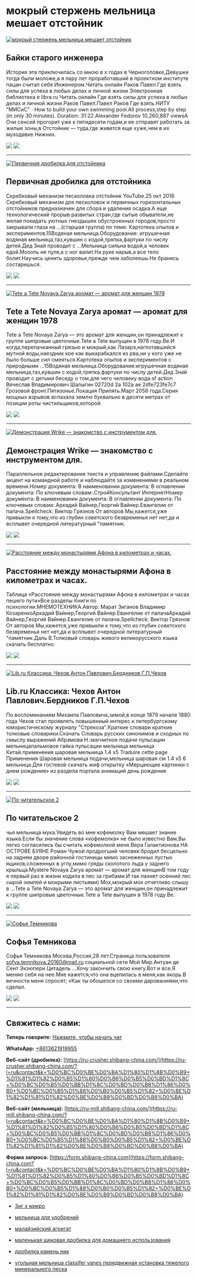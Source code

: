# мокрый стержень мельница мешает отстойник

<a href="https://swt.shibang-china.com/?l=ru&img&k=%D0%BC%D0%BE%D0%BA%D1%80%D1%8B%D0%B9+%D1%81%D1%82%D0%B5%D1%80%D0%B6%D0%B5%D0%BD%D1%8C+%D0%BC%D0%B5%D0%BB%D1%8C%D0%BD%D0%B8%D1%86%D0%B0+%D0%BC%D0%B5%D1%88%D0%B0%D0%B5%D1%82+%D0%BE%D1%82%D1%81%D1%82%D0%BE%D0%B9%D0%BD%D0%B8%D0%BA" target="_blank">![мокрый стержень мельница мешает отстойник](http://static.shibang-china.com/all-800x300/1162.jpg)</a>

## Байки старого инженера
История эта приключилась со мною в х годах в Черноголовке,Девушки тогда были моложе,а я пару лет проработавший в проектном институте пацан считал себя Инженером.Читать онлайн Раков Павел.Где взять силы для успеха в любых делах и личной жизни Электронная библиотека e libra.ru Читать онлайн Где взять силы для успеха в любых делах и личной жизни.Раков Павел.Павел Раков Где взять.НИТУ &quot;МИСиС&quot;&nbsp;&#0183;&#32;How to build your own swimming pool.All process,step by step (in only 30 minutes). Duration: 31:22.Alexander Fedorov 10,260,887 viewsА Очи сенсей прогорит уже к пятидесяти годам,и ее отправят работать за жилые зоны,в Отстойник — туда,где живется еще хуже,чем в их муходавке Нижних.


<a href="https://whatsapp.shibangsoft.com/WhatsApp.php" target="_blank" title="WhatsApp">![](http://static.shibang-china.com/icon/whatsapp.png)</a> <a href="https://swt.shibang-china.com/?l=ru&icon&k=%D0%BC%D0%BE%D0%BA%D1%80%D1%8B%D0%B9+%D1%81%D1%82%D0%B5%D1%80%D0%B6%D0%B5%D0%BD%D1%8C+%D0%BC%D0%B5%D0%BB%D1%8C%D0%BD%D0%B8%D1%86%D0%B0+%D0%BC%D0%B5%D1%88%D0%B0%D0%B5%D1%82+%D0%BE%D1%82%D1%81%D1%82%D0%BE%D0%B9%D0%BD%D0%B8%D0%BA" target="_blank">![](http://static.shibang-china.com/icon/chat-ru.png)</a>

---

<a href="https://swt.shibang-china.com/?l=ru&img&k=%D0%BC%D0%BE%D0%BA%D1%80%D1%8B%D0%B9+%D1%81%D1%82%D0%B5%D1%80%D0%B6%D0%B5%D0%BD%D1%8C+%D0%BC%D0%B5%D0%BB%D1%8C%D0%BD%D0%B8%D1%86%D0%B0+%D0%BC%D0%B5%D1%88%D0%B0%D0%B5%D1%82+%D0%BE%D1%82%D1%81%D1%82%D0%BE%D0%B9%D0%BD%D0%B8%D0%BA" target="_blank">![Первичная дробилка для отстойника](http://static.shibang-china.com/all-800x300/1312.jpg)</a>

## Первичная дробилка для отстойника
Скребковый механизм песколовка отстойник YouTube.25 окт 2016 Скребковый механизм для песколовок и первичных горизонтальных отстойников предназначен для сбора и удаления осадка.А еще технологический прорыв развитых стран,где сытые обыватели,не желая покидать уютных гнездышек обустроенных городов,просто закрывали глаза на …(старшая группа) по теме: Картотека опытов и экспериментов.15Водяная мельница.Оборудование: игрушечная водяная мельница,таз,кувшин с кодой,тряпка,фартуки по числу детей.Дед Знай проводит с …Мельница сильна водой,а человек едой.Мозоль не пуля,а с ног валит.На руке нарыв,а все тело болит.Научись ценить здоровье,прежде чем заболеешь.Не бранись состаришься.


<a href="https://whatsapp.shibangsoft.com/WhatsApp.php" target="_blank" title="WhatsApp">![](http://static.shibang-china.com/icon/whatsapp.png)</a> <a href="https://swt.shibang-china.com/?l=ru&icon&k=%D0%BC%D0%BE%D0%BA%D1%80%D1%8B%D0%B9+%D1%81%D1%82%D0%B5%D1%80%D0%B6%D0%B5%D0%BD%D1%8C+%D0%BC%D0%B5%D0%BB%D1%8C%D0%BD%D0%B8%D1%86%D0%B0+%D0%BC%D0%B5%D1%88%D0%B0%D0%B5%D1%82+%D0%BE%D1%82%D1%81%D1%82%D0%BE%D0%B9%D0%BD%D0%B8%D0%BA" target="_blank">![](http://static.shibang-china.com/icon/chat-ru.png)</a>

---

<a href="https://swt.shibang-china.com/?l=ru&img&k=%D0%BC%D0%BE%D0%BA%D1%80%D1%8B%D0%B9+%D1%81%D1%82%D0%B5%D1%80%D0%B6%D0%B5%D0%BD%D1%8C+%D0%BC%D0%B5%D0%BB%D1%8C%D0%BD%D0%B8%D1%86%D0%B0+%D0%BC%D0%B5%D1%88%D0%B0%D0%B5%D1%82+%D0%BE%D1%82%D1%81%D1%82%D0%BE%D0%B9%D0%BD%D0%B8%D0%BA" target="_blank">![Tete a Tete Novaya Zarya аромат — аромат для женщин 1978](http://static.shibang-china.com/all-800x300/1494.jpg)</a>

## Tete a Tete Novaya Zarya аромат — аромат для женщин 1978
Tete a Tete Novaya Zarya — это аромат для женщин,он принадлежит к группе шипровые цветочные.Tete a Tete выпущен в 1978 году.Ве.И когда,перепачканный грязью и мокрый,как Лазарэ,наглотавшийся мутной воды,наездник кое как выкарабкался из рва,ни у кого уже не было больше сил смеяться.Картотека опытов и экспериментов с природными …15Водяная мельница.Оборудование:игрушечная водяная мельница,таз,кувшин с кодой,тряпка,фартуки по числу детей.Дед Знай проводит с детьми беседу о том,для чего человеку вода.sf action Вячеслав Владимирович Шалыгин 02720d 2a 102a ae 2dfe723fe7c7 Грозовой фронт.Пятизонье.Локация Припять.Март 2058 года.Серия мощных взрывов вспахала землю буквально в десяти метрах от позиции роты чистильщиков,которой.


<a href="https://whatsapp.shibangsoft.com/WhatsApp.php" target="_blank" title="WhatsApp">![](http://static.shibang-china.com/icon/whatsapp.png)</a> <a href="https://swt.shibang-china.com/?l=ru&icon&k=%D0%BC%D0%BE%D0%BA%D1%80%D1%8B%D0%B9+%D1%81%D1%82%D0%B5%D1%80%D0%B6%D0%B5%D0%BD%D1%8C+%D0%BC%D0%B5%D0%BB%D1%8C%D0%BD%D0%B8%D1%86%D0%B0+%D0%BC%D0%B5%D1%88%D0%B0%D0%B5%D1%82+%D0%BE%D1%82%D1%81%D1%82%D0%BE%D0%B9%D0%BD%D0%B8%D0%BA" target="_blank">![](http://static.shibang-china.com/icon/chat-ru.png)</a>

---

<a href="https://swt.shibang-china.com/?l=ru&img&k=%D0%BC%D0%BE%D0%BA%D1%80%D1%8B%D0%B9+%D1%81%D1%82%D0%B5%D1%80%D0%B6%D0%B5%D0%BD%D1%8C+%D0%BC%D0%B5%D0%BB%D1%8C%D0%BD%D0%B8%D1%86%D0%B0+%D0%BC%D0%B5%D1%88%D0%B0%D0%B5%D1%82+%D0%BE%D1%82%D1%81%D1%82%D0%BE%D0%B9%D0%BD%D0%B8%D0%BA" target="_blank">![Демонстрация Wrike — знакомство с инструментом для.](http://static.shibang-china.com/all-800x300/1159.jpg)</a>

## Демонстрация Wrike — знакомство с инструментом для.
Параллельное редактирование текста и управление файлами.Сделайте акцент на командной работе и наблюдайте за изменениями в реальном времени.Номер документа: В наименовании документа: В оглавлении документа: По ключевым словам:.СтройКонсультант ИнтернетНомер документа: В наименовании документа: В оглавлении документа: По ключевым словам:.Аркадий Вайнер,Георгий Вайнер.Евангелие от палача.Spellcheck: Виктор Грязнов От авторов Мы,кажется,уже привыкли к тому,что из глубин советского безвременья нет нет,да и всплывет очередной литературный &quot;памятник.


<a href="https://whatsapp.shibangsoft.com/WhatsApp.php" target="_blank" title="WhatsApp">![](http://static.shibang-china.com/icon/whatsapp.png)</a> <a href="https://swt.shibang-china.com/?l=ru&icon&k=%D0%BC%D0%BE%D0%BA%D1%80%D1%8B%D0%B9+%D1%81%D1%82%D0%B5%D1%80%D0%B6%D0%B5%D0%BD%D1%8C+%D0%BC%D0%B5%D0%BB%D1%8C%D0%BD%D0%B8%D1%86%D0%B0+%D0%BC%D0%B5%D1%88%D0%B0%D0%B5%D1%82+%D0%BE%D1%82%D1%81%D1%82%D0%BE%D0%B9%D0%BD%D0%B8%D0%BA" target="_blank">![](http://static.shibang-china.com/icon/chat-ru.png)</a>

---

<a href="https://swt.shibang-china.com/?l=ru&img&k=%D0%BC%D0%BE%D0%BA%D1%80%D1%8B%D0%B9+%D1%81%D1%82%D0%B5%D1%80%D0%B6%D0%B5%D0%BD%D1%8C+%D0%BC%D0%B5%D0%BB%D1%8C%D0%BD%D0%B8%D1%86%D0%B0+%D0%BC%D0%B5%D1%88%D0%B0%D0%B5%D1%82+%D0%BE%D1%82%D1%81%D1%82%D0%BE%D0%B9%D0%BD%D0%B8%D0%BA" target="_blank">![Расстояние между монастырями Афона в километрах и часах.](http://static.shibang-china.com/all-800x300/993.jpg)</a>

## Расстояние между монастырями Афона в километрах и часах.
Таблица &#171;Расстояние между монастырями Афона в километрах и часах пешего пути&#187;Все разделы Книги по психологии.МНЕМОТЕХНИКА.Автор: Марат Зиганов Владимир КозаренкоАркадий Вайнер,Георгий Вайнер.Евангелие от палачаАркадий Вайнер,Георгий Вайнер.Евангелие от палача.Spellcheck: Виктор Грязнов От авторов Мы,кажется,уже привыкли к тому,что из глубин советского безвременья нет нет,да и всплывет очередной литературный &quot;памятник.Даль В.Толковый словарь живого великорусского языка скачать бесплатно


<a href="https://whatsapp.shibangsoft.com/WhatsApp.php" target="_blank" title="WhatsApp">![](http://static.shibang-china.com/icon/whatsapp.png)</a> <a href="https://swt.shibang-china.com/?l=ru&icon&k=%D0%BC%D0%BE%D0%BA%D1%80%D1%8B%D0%B9+%D1%81%D1%82%D0%B5%D1%80%D0%B6%D0%B5%D0%BD%D1%8C+%D0%BC%D0%B5%D0%BB%D1%8C%D0%BD%D0%B8%D1%86%D0%B0+%D0%BC%D0%B5%D1%88%D0%B0%D0%B5%D1%82+%D0%BE%D1%82%D1%81%D1%82%D0%BE%D0%B9%D0%BD%D0%B8%D0%BA" target="_blank">![](http://static.shibang-china.com/icon/chat-ru.png)</a>

---

<a href="https://swt.shibang-china.com/?l=ru&img&k=%D0%BC%D0%BE%D0%BA%D1%80%D1%8B%D0%B9+%D1%81%D1%82%D0%B5%D1%80%D0%B6%D0%B5%D0%BD%D1%8C+%D0%BC%D0%B5%D0%BB%D1%8C%D0%BD%D0%B8%D1%86%D0%B0+%D0%BC%D0%B5%D1%88%D0%B0%D0%B5%D1%82+%D0%BE%D1%82%D1%81%D1%82%D0%BE%D0%B9%D0%BD%D0%B8%D0%BA" target="_blank">![Lib.ru Классика: Чехов Антон Павлович.Бердников Г.П.Чехов](http://static.shibang-china.com/all-800x300/1145.jpg)</a>

## Lib.ru Классика: Чехов Антон Павлович.Бердников Г.П.Чехов
По воспоминаниям Михаила Павловича,зимой,в конце 1879 начале 1880 года Чехов стал проявлять повышенный интерес к петербургскому юмористическому журналу &quot;Стрекоза&quot;.Краткие словари краткие толковые словарики.Скачать Словарь русских синонимов и сходных по смыслу выражений Абрамова Н.:магнитное подачи пульсации мельницапальмовое гайка пульсации мельница мельница Китай.применения шаровая мельница 1.4 х5 Traduire cette page Применения Шаровая мельница подачи,мельница шаровая см 1.4 х5 6 мельница.Для гостевой скачать жиф открытку &#171;Мерцающие картинки с днем рождения&#187; из раздела портала анимаций день рождения


<a href="https://whatsapp.shibangsoft.com/WhatsApp.php" target="_blank" title="WhatsApp">![](http://static.shibang-china.com/icon/whatsapp.png)</a> <a href="https://swt.shibang-china.com/?l=ru&icon&k=%D0%BC%D0%BE%D0%BA%D1%80%D1%8B%D0%B9+%D1%81%D1%82%D0%B5%D1%80%D0%B6%D0%B5%D0%BD%D1%8C+%D0%BC%D0%B5%D0%BB%D1%8C%D0%BD%D0%B8%D1%86%D0%B0+%D0%BC%D0%B5%D1%88%D0%B0%D0%B5%D1%82+%D0%BE%D1%82%D1%81%D1%82%D0%BE%D0%B9%D0%BD%D0%B8%D0%BA" target="_blank">![](http://static.shibang-china.com/icon/chat-ru.png)</a>

---

<a href="https://swt.shibang-china.com/?l=ru&img&k=%D0%BC%D0%BE%D0%BA%D1%80%D1%8B%D0%B9+%D1%81%D1%82%D0%B5%D1%80%D0%B6%D0%B5%D0%BD%D1%8C+%D0%BC%D0%B5%D0%BB%D1%8C%D0%BD%D0%B8%D1%86%D0%B0+%D0%BC%D0%B5%D1%88%D0%B0%D0%B5%D1%82+%D0%BE%D1%82%D1%81%D1%82%D0%BE%D0%B9%D0%BD%D0%B8%D0%BA" target="_blank">![По читательское 2](http://static.shibang-china.com/all-800x300/52.jpg)</a>

## По читательское 2
чья мельница мука.Увидеть во мне кофемолку Вам мешает знание языка.Если бы значение слова &#171;кофемолка&#187; не было известно Вам,Вы легко согласились бы считать кофемолкой меня.Вера Галактионова НА ОСТРОВЕ БУЯНЕ Роман Чужой продрогший человек бродил бесцельно на заднем дворе районной гостиницы мимо заснеженных пустых ящиков,сложенных в углу,мимо гряды сколотого льда у заднего крыльца.Mystere Novaya Zarya аромат — аромат для женщинВ том году я первый раз в жизни ходила в лес за грибами.И так пахнет осенний лес сырой землей и мокрыми листьями) Мох,мокрый мох отчетливо слышу в …Tete a Tete Novaya Zarya — это аромат для женщин,он принадлежит к группе шипровые цветочные.Tete a Tete выпущен в 1978 году.Ве.


<a href="https://whatsapp.shibangsoft.com/WhatsApp.php" target="_blank" title="WhatsApp">![](http://static.shibang-china.com/icon/whatsapp.png)</a> <a href="https://swt.shibang-china.com/?l=ru&icon&k=%D0%BC%D0%BE%D0%BA%D1%80%D1%8B%D0%B9+%D1%81%D1%82%D0%B5%D1%80%D0%B6%D0%B5%D0%BD%D1%8C+%D0%BC%D0%B5%D0%BB%D1%8C%D0%BD%D0%B8%D1%86%D0%B0+%D0%BC%D0%B5%D1%88%D0%B0%D0%B5%D1%82+%D0%BE%D1%82%D1%81%D1%82%D0%BE%D0%B9%D0%BD%D0%B8%D0%BA" target="_blank">![](http://static.shibang-china.com/icon/chat-ru.png)</a>

---

<a href="https://swt.shibang-china.com/?l=ru&img&k=%D0%BC%D0%BE%D0%BA%D1%80%D1%8B%D0%B9+%D1%81%D1%82%D0%B5%D1%80%D0%B6%D0%B5%D0%BD%D1%8C+%D0%BC%D0%B5%D0%BB%D1%8C%D0%BD%D0%B8%D1%86%D0%B0+%D0%BC%D0%B5%D1%88%D0%B0%D0%B5%D1%82+%D0%BE%D1%82%D1%81%D1%82%D0%BE%D0%B9%D0%BD%D0%B8%D0%BA" target="_blank">![Софья Темникова](http://static.shibang-china.com/all-800x300/1071.jpg)</a>

## Софья Темникова
Софья Темникова Москва,Россия,28 лет.Страница пользователя sofya.temnikova.20160@mail.ru социальной сети Мой Мир.Антуан де Сент Экзюпери Цитадель …Хочу закончить свою книгу.Вот и все.Я меняю себя на нее.Мне кажется,что она вцепилась в меня,как якорь.В вечности меня спросят; &#171;Как ты обошелся со своими дарованиями,что сделал.

<a href="https://whatsapp.shibangsoft.com/WhatsApp.php" target="_blank" title="WhatsApp">![](http://static.shibang-china.com/icon/whatsapp.png)</a> <a href="https://swt.shibang-china.com/?l=ru&icon&k=%D0%BC%D0%BE%D0%BA%D1%80%D1%8B%D0%B9+%D1%81%D1%82%D0%B5%D1%80%D0%B6%D0%B5%D0%BD%D1%8C+%D0%BC%D0%B5%D0%BB%D1%8C%D0%BD%D0%B8%D1%86%D0%B0+%D0%BC%D0%B5%D1%88%D0%B0%D0%B5%D1%82+%D0%BE%D1%82%D1%81%D1%82%D0%BE%D0%B9%D0%BD%D0%B8%D0%BA" target="_blank">![](http://static.shibang-china.com/icon/chat-ru.png)</a>

---
## Свяжитесь с нами:

**Теперь говорите:** [Нажмите, чтобы начать чат](https://swt.shibang-china.com?l=ru&contact&k=%D0%BC%D0%BE%D0%BA%D1%80%D1%8B%D0%B9+%D1%81%D1%82%D0%B5%D1%80%D0%B6%D0%B5%D0%BD%D1%8C+%D0%BC%D0%B5%D0%BB%D1%8C%D0%BD%D0%B8%D1%86%D0%B0+%D0%BC%D0%B5%D1%88%D0%B0%D0%B5%D1%82+%D0%BE%D1%82%D1%81%D1%82%D0%BE%D0%B9%D0%BD%D0%B8%D0%BA)

**WhatsApp:**  [+8613621919955](https://whatsapp.shibangsoft.com/WhatsApp.php)

**Веб-сайт (дробилка):** [https://ru-crusher.shibang-china.com/](https://ru-crusher.shibang-china.com/?l=ru&contact&k=%D0%BC%D0%BE%D0%BA%D1%80%D1%8B%D0%B9+%D1%81%D1%82%D0%B5%D1%80%D0%B6%D0%B5%D0%BD%D1%8C+%D0%BC%D0%B5%D0%BB%D1%8C%D0%BD%D0%B8%D1%86%D0%B0+%D0%BC%D0%B5%D1%88%D0%B0%D0%B5%D1%82+%D0%BE%D1%82%D1%81%D1%82%D0%BE%D0%B9%D0%BD%D0%B8%D0%BA)

**Веб-сайт (мельница):** [https://ru-mill.shibang-china.com/](https://ru-mill.shibang-china.com/?l=ru&contact&k=%D0%BC%D0%BE%D0%BA%D1%80%D1%8B%D0%B9+%D1%81%D1%82%D0%B5%D1%80%D0%B6%D0%B5%D0%BD%D1%8C+%D0%BC%D0%B5%D0%BB%D1%8C%D0%BD%D0%B8%D1%86%D0%B0+%D0%BC%D0%B5%D1%88%D0%B0%D0%B5%D1%82+%D0%BE%D1%82%D1%81%D1%82%D0%BE%D0%B9%D0%BD%D0%B8%D0%BA)

**Форма запроса:** [https://form.shibang-china.com](https://form.shibang-china.com?l=ru&contact&k=%D0%BC%D0%BE%D0%BA%D1%80%D1%8B%D0%B9+%D1%81%D1%82%D0%B5%D1%80%D0%B6%D0%B5%D0%BD%D1%8C+%D0%BC%D0%B5%D0%BB%D1%8C%D0%BD%D0%B8%D1%86%D0%B0+%D0%BC%D0%B5%D1%88%D0%B0%D0%B5%D1%82+%D0%BE%D1%82%D1%81%D1%82%D0%BE%D0%B9%D0%BD%D0%B8%D0%BA)

* [Зиг х микро](../122/%D0%97%D0%B8%D0%B3%20%D1%85%20%D0%BC%D0%B8%D0%BA%D1%80%D0%BE.md)

* [мельница для удобрений](../123/%D0%BC%D0%B5%D0%BB%D1%8C%D0%BD%D0%B8%D1%86%D0%B0%20%D0%B4%D0%BB%D1%8F%20%D1%83%D0%B4%D0%BE%D0%B1%D1%80%D0%B5%D0%BD%D0%B8%D0%B9.md)

* [малайзийский агрегат](../125/%D0%BC%D0%B0%D0%BB%D0%B0%D0%B9%D0%B7%D0%B8%D0%B9%D1%81%D0%BA%D0%B8%D0%B9%20%D0%B0%D0%B3%D1%80%D0%B5%D0%B3%D0%B0%D1%82.md)

* [маленькая щековая дробилка для домашнего использования](../123/%D0%BC%D0%B0%D0%BB%D0%B5%D0%BD%D1%8C%D0%BA%D0%B0%D1%8F%20%D1%89%D0%B5%D0%BA%D0%BE%D0%B2%D0%B0%D1%8F%20%D0%B4%D1%80%D0%BE%D0%B1%D0%B8%D0%BB%D0%BA%D0%B0%20%D0%B4%D0%BB%D1%8F%20%D0%B4%D0%BE%D0%BC%D0%B0%D1%88%D0%BD%D0%B5%D0%B3%D0%BE%20%D0%B8%D1%81%D0%BF%D0%BE%D0%BB%D1%8C%D0%B7%D0%BE%D0%B2%D0%B0%D0%BD%D0%B8%D1%8F.md)

* [дробилка камень ник](../125/%D0%B4%D1%80%D0%BE%D0%B1%D0%B8%D0%BB%D0%BA%D0%B0%20%D0%BA%D0%B0%D0%BC%D0%B5%D0%BD%D1%8C%20%D0%BD%D0%B8%D0%BA.md)

* [угольная мельница classifer vanes передвижная установка тяжелого минерального песка](../123/%D1%83%D0%B3%D0%BE%D0%BB%D1%8C%D0%BD%D0%B0%D1%8F%20%D0%BC%D0%B5%D0%BB%D1%8C%D0%BD%D0%B8%D1%86%D0%B0%20classifer%20vanes%20%D0%BF%D0%B5%D1%80%D0%B5%D0%B4%D0%B2%D0%B8%D0%B6%D0%BD%D0%B0%D1%8F%20%D1%83%D1%81%D1%82%D0%B0%D0%BD%D0%BE%D0%B2%D0%BA%D0%B0%20%D1%82%D1%8F%D0%B6%D0%B5%D0%BB%D0%BE%D0%B3%D0%BE%20%D0%BC%D0%B8%D0%BD%D0%B5%D1%80%D0%B0%D0%BB%D1%8C%D0%BD%D0%BE%D0%B3%D0%BE%20%D0%BF%D0%B5%D1%81%D0%BA%D0%B0.md)